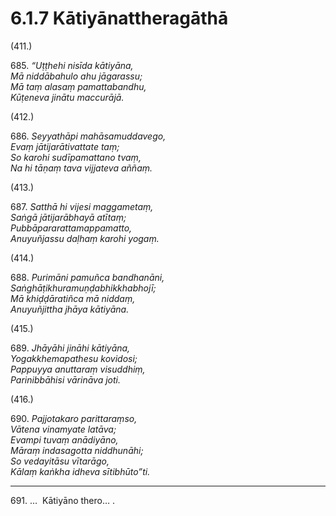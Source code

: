 

# 6.1.7 Kātiyānattheragāthā




(411.)

685\. _“Uṭṭhehi nisīda kātiyāna,_  
_Mā niddābahulo ahu jāgarassu;_  
_Mā taṃ alasaṃ pamattabandhu,_  
_Kūṭeneva jinātu maccurājā._  


(412.)

686\. _Seyyathāpi mahāsamuddavego,_  
_Evaṃ jātijarātivattate taṃ;_  
_So karohi sudīpamattano tvaṃ,_  
_Na hi tāṇaṃ tava vijjateva aññaṃ._  


(413.)

687\. _Satthā hi vijesi maggametaṃ,_  
_Saṅgā jātijarābhayā atītaṃ;_  
_Pubbāpararattamappamatto,_  
_Anuyuñjassu daḷhaṃ karohi yogaṃ._  


(414.)

688\. _Purimāni pamuñca bandhanāni,_  
_Saṅghāṭikhuramuṇḍabhikkhabhojī;_  
_Mā khiḍḍāratiñca mā niddaṃ,_  
_Anuyuñjittha jhāya kātiyāna._  


(415.)

689\. _Jhāyāhi jināhi kātiyāna,_  
_Yogakkhemapathesu kovidosi;_  
_Pappuyya anuttaraṃ visuddhiṃ,_  
_Parinibbāhisi vārināva joti._  


(416.)

690\. _Pajjotakaro parittaraṃso,_  
_Vātena vinamyate latāva;_  
_Evampi tuvaṃ anādiyāno,_  
_Māraṃ indasagotta niddhunāhi;_  
_So vedayitāsu vītarāgo,_  
_Kālaṃ kaṅkha idheva sītibhūto”ti._  


---

691\. …  Kātiyāno thero… .





